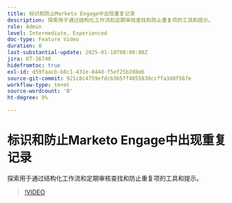 ```yaml
---
title: 标识和防止Marketo Engage中出现重复记录
description: 探索用于通过结构化工作流和定期审核查找和防止重复项的工具和提示。
role: Admin
level: Intermediate, Experienced
doc-type: Feature Video
duration: 0
last-substantial-update: 2025-01-10T00:00:00Z
jira: KT-16740
hidefromtoc: true
exl-id: d59faacb-b8c1-431e-844d-f5ef25b2d8eb
source-git-commit: 921c8c4759efdcb365ff4055838ccffa3d8f567e
workflow-type: tm+mt
source-wordcount: '0'
ht-degree: 0%

---
```


# 标识和防止Marketo Engage中出现重复记录

探索用于通过结构化工作流和定期审核查找和防止重复项的工具和提示。

>[!VIDEO](https://video.tv.adobe.com/v/3429500/?learn=on&enablevpops)
